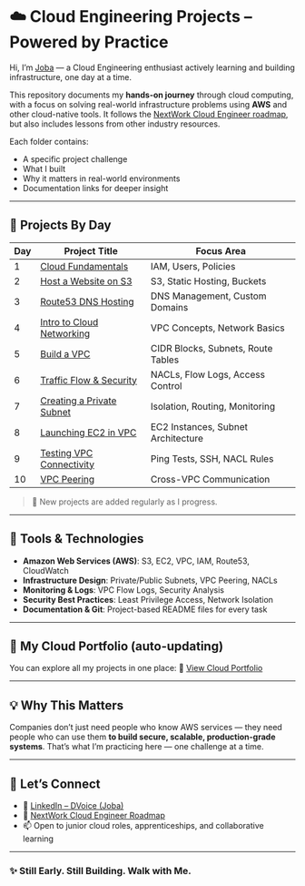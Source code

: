  # ☁️ Cloud Engineering Projects – Powered by Practice

Hi, I’m [Joba](https://www.linkedin.com/in/dvoice/) — a Cloud Engineering enthusiast actively learning and building infrastructure, one day at a time.

This repository documents my **hands-on journey** through cloud computing, with a focus on solving real-world infrastructure problems using **AWS** and other cloud-native tools. It follows the [NextWork Cloud Engineer roadmap](https://www.nextwork.org/roadmaps/cloud-engineer), but also includes lessons from other industry resources.

Each folder contains:
- A specific project challenge
- What I built
- Why it matters in real-world environments
- Documentation links for deeper insight

---

## 🚀 Projects By Day

| Day | Project Title                                | Focus Area                         |
|-----|-----------------------------------------------|-------------------------------------|
| 1   | [Cloud Fundamentals](./day-1-cloud-fundamentals)               | IAM, Users, Policies               |
| 2   | [Host a Website on S3](./day-2-s3-static-hosting)              | S3, Static Hosting, Buckets       |
| 3   | [Route53 DNS Hosting](./day-3-dns-hosting-route53)             | DNS Management, Custom Domains    |
| 4   | [Intro to Cloud Networking](./day-4-networking-intro)          | VPC Concepts, Network Basics      |
| 5   | [Build a VPC](./day-5-build-a-vpc)                             | CIDR Blocks, Subnets, Route Tables|
| 6   | [Traffic Flow & Security](./day-6-vpc-traffic-security)        | NACLs, Flow Logs, Access Control  |
| 7   | [Creating a Private Subnet](./day-7-private-subnet)            | Isolation, Routing, Monitoring    |
| 8   | [Launching EC2 in VPC](./day-8-launch-vpc-resources)           | EC2 Instances, Subnet Architecture|
| 9   | [Testing VPC Connectivity](./day-9-testing-vpc-connectivity)   | Ping Tests, SSH, NACL Rules       |
| 10  | [VPC Peering](./day-10-vpc-peering)                            | Cross-VPC Communication           |

> 📌 New projects are added regularly as I progress.

---

## 🧰 Tools & Technologies

- **Amazon Web Services (AWS)**: S3, EC2, VPC, IAM, Route53, CloudWatch
- **Infrastructure Design**: Private/Public Subnets, VPC Peering, NACLs
- **Monitoring & Logs**: VPC Flow Logs, Security Analysis
- **Security Best Practices**: Least Privilege Access, Network Isolation
- **Documentation & Git**: Project-based README files for every task

---

## 📘 My Cloud Portfolio (auto-updating)

You can explore all my projects in one place:
🔗 [View Cloud Portfolio](https://learn.nextwork.org/eager_lavender_swift_alligator/portfolio)

---

## 💡 Why This Matters

Companies don’t just need people who know AWS services — they need people who can use them **to build secure, scalable, production-grade systems**. That’s what I’m practicing here — one challenge at a time.

---

## 👀 Let’s Connect

- 🔗 [LinkedIn – DVoice (Joba)](https://www.linkedin.com/in/dvoice/)
- 🧠 [NextWork Cloud Engineer Roadmap](https://www.nextwork.org/roadmaps/cloud-engineer)
- 📫 Open to junior cloud roles, apprenticeships, and collaborative learning

---

### ✨ Still Early. Still Building. Walk with Me.
